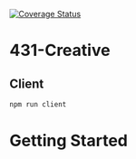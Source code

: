 [![Coverage Status](https://coveralls.io/repos/github/jeff-hykin/431-Creative/badge.svg?branch=master)](https://coveralls.io/github/jeff-hykin/431-Creative?branch=master)

# 431-Creative

## Client

```bash
npm run client
```

# Getting Started

